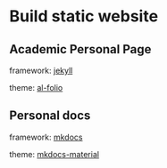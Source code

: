 # Build static website

## Academic Personal Page
framework: [jekyll](https://github.com/jekyll/jekyll)

theme: [al-folio](https://github.com/alshedivat/al-folio)

## Personal docs
framework: [mkdocs](https://www.mkdocs.org/)

theme: [mkdocs-material](https://github.com/squidfunk/mkdocs-material)